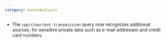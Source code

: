 ```yaml
---
category: minorAnalysis
---
```

* The `cpp/cleartext-transmission` query now recognizes additional sources, for sensitive private data such as e-mail addresses and credit card numbers.
